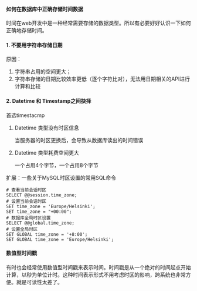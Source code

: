 #### **如何在数据库中正确存储时间数据**

时间在web开发中是一种经常需要存储的数据类型。所以有必要好好认识一下如何正确地存储时间。

#### 1. 不要用字符串存储日期

原因：

1. 字符串占用的空间更大；
2. 字符串存储的日期比较效率更低（逐个字符比对），无法用日期相关的API进行计算和比较

#### 2. Datetime 和 Timestamp之间抉择

首选timestacmp

1. Datetime 类型没有时区信息

   当服务器的时区更换后，会导致从数据库读出的时间错误

2. Datetime 类型耗费空间更大

   一个占用4个字节，一个占用8个字节

扩展：一些关于MySQL时区设置的常用SQL命令

```
# 查看当前会话时区
SELECT @@session.time_zone;
# 设置当前会话时区
SET time_zone = 'Europe/Helsinki';
SET time_zone = "+00:00";
# 数据库全局时区设置
SELECT @@global.time_zone;
# 设置全局时区
SET GLOBAL time_zone = '+8:00';
SET GLOBAL time_zone = 'Europe/Helsinki';
```

#### 数值型时间戳

有时也会经常使用数值型时间戳来表示时间。时间戳是从一个绝对的时间起点开始计算，以秒为单位计时。这种时间表示形式不用考虑时区的影响，跨系统也非常方便。就是可读性太差了。